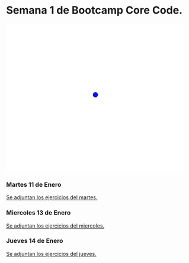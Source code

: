 # Semana 1 de Bootcamp Core Code.

![Core Code Gif](../gifCC.webp)


### Martes 11 de Enero
[Se adjuntan los ejercicios del martes.](2-Tuesday)

### Miercoles 13 de Enero
[Se adjuntan los ejercicios del miercoles.](3-Wednesday)

### Jueves 14 de Enero
[Se adjuntan los ejercicios del jueves.](4-Thursday)



